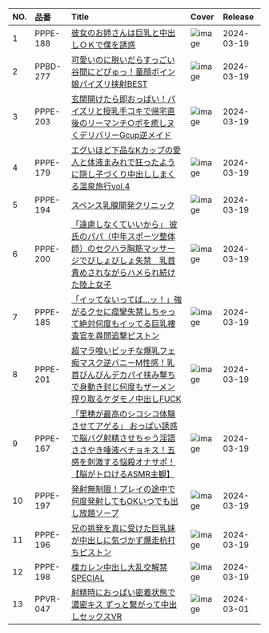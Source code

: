 |NO.|品番|Title|Cover|Release|
|:---|:---|:---|:---|:---|
1|PPPE-188|[彼女のお姉さんは巨乳と中出しＯＫで僕を誘惑](https://www.avmoive.top/index.php/archives/56802/)|![image](https://cdn.up-timely.com/image/20/content/72398/otkPkF4G8c3128bxJ4u4aUkwfVCRrzR9oIdKYgyw.jpg)|2024-03-19
2|PPBD-277|[可愛いのに脱いだらすっごい谷間にどぴゅっ！童顔ボイン娘パイズリ挟射BEST](https://www.avmoive.top/index.php/archives/56801/)|![image](https://cdn.up-timely.com/image/20/content/72818/sEFCM8zrC4gSGBPzZR4H0hyxSvBTYpPFae5DYrwd.jpg)|2024-03-19
3|PPPE-203|[玄関開けたら即おっぱい！パイズリと授乳手コキで帰宅直後のリーマンチ○ポを癒しヌくデリバリーGcup逆メイド](https://www.avmoive.top/index.php/archives/56800/)|![image](https://cdn.up-timely.com/image/20/content/72817/YgQ4mMFKN2afOs8LUhZCbaWVgel6xTTHBBW4WiwZ.jpg)|2024-03-19
4|PPPE-179|[エグいほど下品なKカップの愛人と体液まみれで狂ったように隠し子づくり中出ししまくる温泉旅行vol.4](https://www.avmoive.top/index.php/archives/56799/)|![image](https://cdn.up-timely.com/image/20/content/72813/vcdZKlGArv6LQJLQoXe2bAr3SX96bzwfkwBCkmv1.jpg)|2024-03-19
5|PPPE-194|[スペンス乳腺開発クリニック](https://www.avmoive.top/index.php/archives/56798/)|![image](https://cdn.up-timely.com/image/20/content/72812/KCHT1s1GtbnXlXXu4lEItu2kxlpjtcpqQYjhFS0o.jpg)|2024-03-19
6|PPPE-200|[「遠慮しなくていいから」 彼氏のパパ（中年スポーツ整体師）のセクハラ胸筋マッサージでびしょびしょ失禁　乳首責めされながらハメられ続けた陸上女子](https://www.avmoive.top/index.php/archives/56797/)|![image](https://cdn.up-timely.com/image/20/content/72816/D8NuxlaPWbHwuurULndr1kUf14StWPjhvrHki9tw.jpg)|2024-03-19
7|PPPE-185|[「イッてないってば…ッ！」強がるクセに痙攣失禁しちゃって絶対何度もイッてる巨乳捜査官を尋問追撃ピストン](https://www.avmoive.top/index.php/archives/56796/)|![image](https://cdn.up-timely.com/image/20/content/72820/ceezQ0FzBNIJM3SvW17dC0JdRWCDVj5W9WvWiVVv.jpg)|2024-03-19
8|PPPE-201|[超マラ喰いビッチな爆乳フェ痴マスク逆バニーM性感！乳首びんびんデカパイ挟み撃ちで身動き封じ何度もザーメン搾り取るケダモノ中出しFUCK](https://www.avmoive.top/index.php/archives/56795/)|![image](https://cdn.up-timely.com/image/20/content/72815/ECWKypPyroHO2JgiomOBjBp35vChT6hiiZxLbI8E.jpg)|2024-03-19
9|PPPE-167|[「里穂が最高のシコシコ体験させてアゲる」 おっぱい誘惑で脳バグ射精させちゃう淫語ささやき唾液ベチョキス！五感を刺激する悩殺オナサポ！【脳がトロけるASMR主観】](https://www.avmoive.top/index.php/archives/56794/)|![image](https://cdn.up-timely.com/image/20/content/72821/RuTtor0va6K5KIyt3ObXlcqRDfL7YbUOtNN7RBFL.jpg)|2024-03-19
10|PPPE-197|[発射無制限！プレイの途中で何度発射してもOKいつでも出し放題ソープ](https://www.avmoive.top/index.php/archives/56793/)|![image](https://cdn.up-timely.com/image/20/content/72811/77aOlF6LqR4FGEJmlV2kO1cfsj6PR2au4TJXn9hP.jpg)|2024-03-19
11|PPPE-196|[兄の挑発を真に受けた巨乳妹が中出しに気づかず爆走杭打ちピストン](https://www.avmoive.top/index.php/archives/56792/)|![image](https://cdn.up-timely.com/image/20/content/72819/8VbLx3x9TTxHH1Ka30ikPacKfCKMG1cJODuNvCGl.jpg)|2024-03-19
12|PPPE-198|[楪カレン中出し大乱交解禁SPECIAL](https://www.avmoive.top/index.php/archives/56791/)|![image](https://cdn.up-timely.com/image/20/content/72822/AasD5Z9P8kSEou2XpTTzP4QPFOYQETG1CUgZqFTP.jpg)|2024-03-19
13|PPVR-047|[射精時におっぱい密着状態で濃密キス ずっと繋がって中出しセックスVR](https://www.avmoive.top/index.php/archives/56767/)|![image](https://cdn.up-timely.com/image/20/content/72512/p8YAjJKObRSddpcZXHxyzMCtkjdkYmhcUanHXp4U.jpg)|2024-03-01